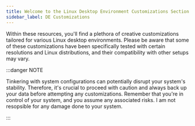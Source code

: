 ```yaml
---
title: Welcome to the Linux Desktop Environment Customizations Section
sidebar_label: DE Customizations
---
```


Within these resources, you'll find a plethora of creative customizations tailored for various Linux desktop environments. Please be aware that some of these customizations have been specifically tested with certain resolutions and Linux distributions, and their compatibility with other setups may vary.

:::danger NOTE

Tinkering with system configurations can potentially disrupt your system's stability. Therefore, it's crucial to proceed with caution and always back up your data before attempting any customizations. Remember that you're in control of your system, and you assume any associated risks. I am not resopsible for any damage done to your system.

:::
